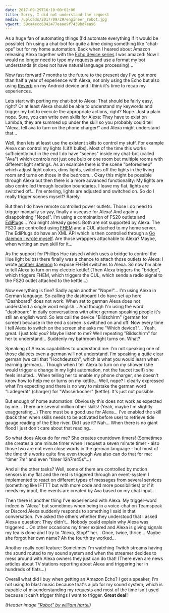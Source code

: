 ```yaml
---
date: 2017-09-29T16:10:00+02:00
title: Sorry, I did not understand the request
media: /uploads/2017/09/29/engineer_robot.jpg
vgwort: 59ca4ecc6042477eaae9f7439bd7ea96
---
```


As a huge fan of automating things (I'd automate everything if it would be possible) I'm using a chat-bot for quite a time doing something like "chat-ops" but for my home automation. Back when I heared about Amazon releasing Alexa together with the [Echo device series](http://amzn.to/2fDE7bT) I was amazed: Now I would no longer need to type my requests and use a format my bot understands (it does not have natural language processing)...

Now fast forward 7 months to the future to the present day I've got more than half a year of experience with Alexa, not only using the Echo but also using [Reverb](https://play.google.com/store/apps/details?id=agency.rain.android.alexa) on my Android device and I think it's time to recap my experiences.

Lets start with porting my chat-bot to Alexa: That should be fairly easy, right? Or at least Alexa should be able to understand my keywords and trigger my bot to execute the appropriate actions, right? Nope. Just a plain nope. Sure, you can write own skills for Alexa: They have to exist on Lambda, they are summed up under the skill so you probably could tell "Alexa, tell ava to turn on the phone charger!" and Alexa might understand that...

Well, then lets at least use the existent skills to control my stuff. For example Alexa can control my lights (LifX bulbs). Most of the time this works sufficiently but in the end I do have "scenes" inside my chat-bot (called "Ava") which controls not just one bulb or one room but multiple rooms with different light settings. As an example there is the scene "beforesleep" which adjust light colors, dims lights, switches off the lights in the living room and turns on those in the bedroom... Okay this might be possible through Alexa but then there is a more advanced functionality: My lights are also controlled through location boundaries. I leave my flat, lights are switched off... I'm entering, lights are adjusted and switched on. So do I really trigger scenes myself? Rarely.

But then I do have remote controlled power outlets. Those I do need to trigger manually so yay, finally a usecase for Alexa! And again a disappointing "Nope!". I'm using a combination of FS20 outlets and [EdiPlug](http://www.edimax.com/edimax/merchandise/merchandise_detail/data/edimax/me/home_automation_smart_plug/sp-2101w/)s... You might already guess: Both are not supported by Alexa. The FS20 are controlled using [FHEM](https://fhem.de/) and a CUL attached to my home server. The EdiPlugs do have an XML API which is then controlled through a [Go daemon I wrote myself](https://github.com/Luzifer/ediplug_ctrl). Are those wrappers attachable to Alexa? Maybe, when writing an own skill for it...

As the support for Phillips Hue raised (which uses a bridge to control the Hue light bulbs) there finally was a chance to attach those outlets to Alexa: I wrote [another daemon](https://github.com/Luzifer/fhemhue) to expose FHEM switches to Alexa. So now I'm able to tell Alexa to turn on my electric kettle! (Then Alexa triggers the "bridge", which triggers FHEM, which triggers the CUL, which sends a radio signal to the FS20 outlet attached to the kettle...)

Now everything is fine? Sadly again another "Nope!"... I'm using Alexa in German language. So calling the dashboard I do have set up here "Dashboard" does not work: When set to german Alexa does not understand a single word english... And though I'm using the word "dashboard" in daily conversations with other german speaking people it's still an english word. So lets call the device "Bildschirm" (german for screen) because in the end a screen is switched on and off. Now every time I tell Alexa to switch on the screen she asks me "Which device?"... Yeah, great. I just told you? Maybe listen to me? Well repeating "Bildschirm" for her to understand... Suddenly my bathroom light turns on. What?

Speaking of Alexas capabilities to understand me: I'm not speaking one of those dialects even a german will not understand. I'm speaking a quite clear german (we call that "Hochdeutsch", which is what you would learn when learning german)... Though when I tell Alexa to turn on my shower (she would trigger a change in my light automation, not the faucet itself) she feels insulted... When telling her to enable my phone charger, she doesn't know how to help me or turns on my kettle... Well, nope? I clearly expressed what I'm expecting and there is no way to mistake the german word "Ladegerät" (charger) for "Wasserkocher" (kettle). It's just not possible.

But enough of home automation: Obviously this does not work as expected by me... There are several million other skills! (Yeah, maybe I'm slightly exaggerating...) There must be a good use for Alexa... I've enabled the skill (back then when skills needs to be activated before use) to retrieve tide gauge reading of the Elbe river. Did I use it? Nah... When there is no giant flood I just don't care about that reading...

So what does Alexa do for me? She creates countdown timers! (Sometimes she creates a one minute timer when I request a seven minute timer - also those two are not even close words in the german language - but most of the time this works quite fine even though Ava also can do that for me: "timer 7m" and even "timer 12h7m45s"...)
  
And all the other tasks? Well, some of them are controlled by motion sensors in my flat and the rest is triggered through an event-system I implemented to react on different types of messages from several services (something like IFTTT but with more code and more possibilities) or if it needs my input, the events are created by Ava based on my chat input...

Then there is another thing I've experienced with Alexa: My trigger-word indeed is "Alexa" but sometimes when being in a voice-chat on Teamspeak or Discord Alexa suddenly responds to something I said in that conversation. I've asked the others whether they understood that I asked Alexa a question: They didn't... Nobody could explain why Alexa was triggered... On other occasions my timer expired and Alexa is giving signals my tea is done and I try to "Alexa, Stop!" her... Once, twice, thrice... Maybe she forgot her own name? Ah the fourth try worked...

Another really cool feature: Sometimes I'm watching Twitch streams having the sound routed to my sound system and when the streamer decides to mess around with Alexa owners they just can do that! (There even are news articles about TV stations reporting about Alexa and triggering her in hundreds of flats...)

Overall what did I buy when getting an Amazon Echo? I got a speaker, I'm not using to blast music because that's a job for my sound system, which is capable of misunderstanding my requests and most of the time isn't used because it can't trigger things I want to trigger. **Great deal!**

_(Header image ["Robot" by william hartel](https://www.flickr.com/photos/132321727@N02/16863272554))_
